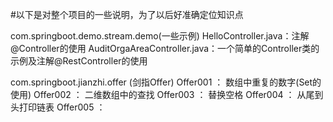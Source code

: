 #以下是对整个项目的一些说明，为了以后好准确定位知识点

com.springboot.demo.stream.demo(一些示例)
        HelloController.java：注解@Controller的使用
        AuditOrgaAreaController.java：一个简单的Controller类的示例及注解@RestController的使用



com.springboot.jianzhi.offer   (剑指Offer)
        Offer001 ： 数组中重复的数字(Set的使用)
        Offer002 ： 二维数组中的查找
        Offer003 ： 替换空格
        Offer004 ： 从尾到头打印链表
        Offer005 ： 
















